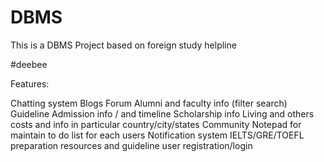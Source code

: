 # DBMS
This is a DBMS Project based on foreign study helpline

#deebee

Features:

Chatting system
Blogs
Forum 
Alumni and faculty info (filter search)
Guideline
Admission info / and timeline 
Scholarship info
Living and others costs and info in particular country/city/states
Community
Notepad for maintain to do list for each users
Notification system
IELTS/GRE/TOEFL preparation resources and guideline
user registration/login